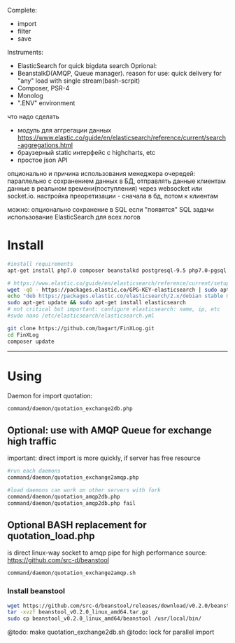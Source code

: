 Complete: 
 - import
 - filter
 - save

Instruments:
 - ElasticSearch for quick bigdata search
Oprional: 
 - BeanstalkD(AMQP, Queue manager). reason for use: quick delivery for "any" load with single stream(bash-scrpit)
 - Composer, PSR-4
 - Monolog
 - ".ENV"  environment


что надо сделать
 - модуль для аггрегации данных https://www.elastic.co/guide/en/elasticsearch/reference/current/search-aggregations.html
 - браузерный  static интерфейс с highcharts, etc
 - простое json API 

опционально и причина использования менеджера очередей: 
параллельно с сохранением данных в БД, отправлять данные клиентам данные в реальном времени(поступления) через websocket или socket.io.
настройка преоретизации - сначала в бд, потом к клиентам

можно:
опционально сохранение в SQL если "появятся" SQL задачи
использование ElasticSearch для всех логов


# Install
```bash
#install requirements
apt-get install php7.0 composer beanstalkd postgresql-9.5 php7.0-pgsql 

# https://www.elastic.co/guide/en/elasticsearch/reference/current/setup-repositories.html
wget -qO - https://packages.elastic.co/GPG-KEY-elasticsearch | sudo apt-key add -
echo "deb https://packages.elastic.co/elasticsearch/2.x/debian stable main" | sudo tee -a /etc/apt/sources.list.d/elasticsearch-2.x.list
sudo apt-get update && sudo apt-get install elasticsearch
# not critical but important: configure elasticsearch: name, ip, etc
#sudo nano /etc/elasticsearch/elasticsearch.yml

git clone https://github.com/bagart/FinXLog.git
cd FinXLog
composer update
```

-------------------------------
# Using
Daemon for import quotation:

```bash
command/daemon/quotation_exchange2db.php
```

## Optional: use with AMQP Queue for exchange high traffic
important: direct import is more quickly, if server has free resource

```bash
#run each daemons
command/daemon/quotation_exchange2amqp.php

#load daemons can work on other servers with fork
command/daemon/quotation_amqp2db.php
command/daemon/quotation_amqp2db.php fail
```

## Optional BASH replacement for quotation_load.php
is direct linux-way socket to amqp pipe for high performance
source: https://github.com/src-d/beanstool

```bash
command/daemon/quotation_exchange2amqp.sh
```

### Install beanstool
```bash
wget https://github.com/src-d/beanstool/releases/download/v0.2.0/beanstool_v0.2.0_linux_amd64.tar.gz
tar -xvzf beanstool_v0.2.0_linux_amd64.tar.gz
sudo cp beanstool_v0.2.0_linux_amd64/beanstool /usr/local/bin/
```

@todo: make quotation_exchange2db.sh
@todo: lock for parallel import